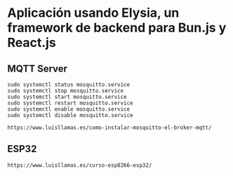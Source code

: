 # Aplicación usando Elysia, un framework de backend para Bun.js y React.js


## MQTT Server

    sudo systemctl status mosquitto.service
    sudo systemctl stop mosquitto.service
    sudo systemctl start mosquitto.service
    sudo systemctl restart mosquitto.service
    sudo systemctl enable mosquitto.service
    sudo systemctl disable mosquitto.service

    https://www.luisllamas.es/como-instalar-mosquitto-el-broker-mqtt/
    
## ESP32
    https://www.luisllamas.es/curso-esp8266-esp32/
